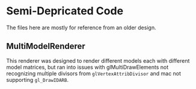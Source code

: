 # Semi-Depricated Code

The files here are mostly for reference from an older design.

## MultiModelRenderer

This renderer was designed to render different models each with different model matrices, but ran into issues with glMultiDrawElements not recognizing multiple divisors from `glVertexAttribDivisor` and mac not supporting `gl_DrawIDARB`.
